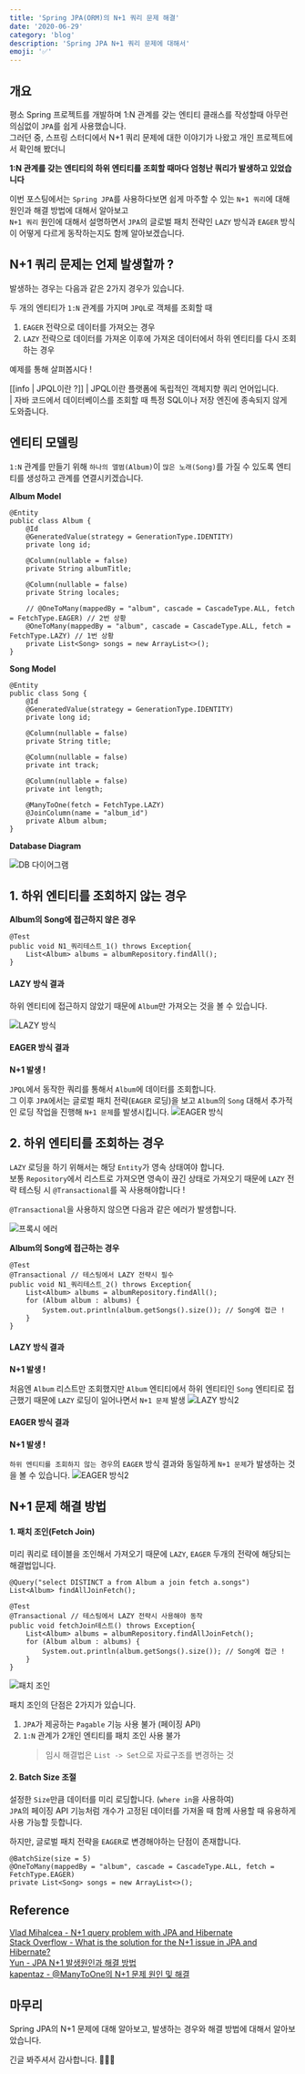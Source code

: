```yaml
---
title: 'Spring JPA(ORM)의 N+1 쿼리 문제 해결'
date: '2020-06-29'
category: 'blog'
description: 'Spring JPA N+1 쿼리 문제에 대해서'
emoji: '✅'
---
```


## 개요

평소 Spring 프로젝트를 개발하며 1:N 관계를 갖는 엔티티 클래스를 작성할때 아무런 의심없이 `JPA`를 쉽게 사용했습니다.  
그러던 중, 스프링 스터디에서 N+1 쿼리 문제에 대한 이야기가 나왔고 개인 프로젝트에서 확인해 봤더니

**1:N 관계를 갖는 엔티티의 하위 엔티티를 조회할 때마다 엄청난 쿼리가 발생하고 있었습니다**

이번 포스팅에서는 `Spring JPA`를 사용하다보면 쉽게 마주할 수 있는 `N+1 쿼리`에 대해 원인과 해결 방법에 대해서 알아보고  
`N+1 쿼리` 원인에 대해서 설명하면서 `JPA`의 글로벌 패치 전략인 `LAZY` 방식과 `EAGER` 방식이 어떻게 다르게 동작하는지도 함께 알아보겠습니다.

## N+1 쿼리 문제는 언제 발생할까 ?

발생하는 경우는 다음과 같은 2가지 경우가 있습니다.

두 개의 엔티티가 `1:N` 관계를 가지며 `JPQL`로 객체를 조회할 때

1. `EAGER` 전략으로 데이터를 가져오는 경우
2. `LAZY` 전략으로 데이터를 가져온 이후에 가져온 데이터에서 하위 엔티티를 다시 조회하는 경우

예제를 통해 살펴봅시다 !

[[info | JPQL이란 ?]]
| JPQL이란 플랫폼에 독립적인 객체지향 쿼리 언어입니다.  
| 자바 코드에서 데이터베이스를 조회할 때 특정 SQL이나 저장 엔진에 종속되지 않게 도와줍니다.

## 엔티티 모델링

`1:N` 관계를 만들기 위해 `하나의 앨범(Album)`이 `많은 노래(Song)`를 가질 수 있도록 엔티티를 생성하고 관계를 연결시키겠습니다.

**Album Model**

```java:title=Java
@Entity
public class Album {
    @Id
    @GeneratedValue(strategy = GenerationType.IDENTITY)
    private long id;

    @Column(nullable = false)
    private String albumTitle;

    @Column(nullable = false)
    private String locales;

    // @OneToMany(mappedBy = "album", cascade = CascadeType.ALL, fetch = FetchType.EAGER) // 2번 상황
    @OneToMany(mappedBy = "album", cascade = CascadeType.ALL, fetch = FetchType.LAZY) // 1번 상황
    private List<Song> songs = new ArrayList<>();
}
```

**Song Model**

```java:title=Java
@Entity
public class Song {
    @Id
    @GeneratedValue(strategy = GenerationType.IDENTITY)
    private long id;

    @Column(nullable = false)
    private String title;

    @Column(nullable = false)
    private int track;

    @Column(nullable = false)
    private int length;

    @ManyToOne(fetch = FetchType.LAZY)
    @JoinColumn(name = "album_id")
    private Album album;
}
```

**Database Diagram**

![DB 다이어그램](./images/diagram.png)

## 1. 하위 엔티티를 조회하지 않는 경우

**Album의 Song에 접근하지 않은 경우**

```java:title=Java
@Test
public void N1_쿼리테스트_1() throws Exception{
    List<Album> albums = albumRepository.findAll();
}
```

#### LAZY 방식 결과

하위 엔티티에 접근하지 않았기 때문에 `Album`만 가져오는 것을 볼 수 있습니다.

![LAZY 방식](./images/lazy_1.png)

#### EAGER 방식 결과

**N+1 발생 !**

`JPQL`에서 동작한 쿼리를 통해서 `Album`에 데이터를 조회합니다.  
그 이후 `JPA`에서는 글로벌 패치 전략(`EAGER` 로딩)을 보고 `Album`의 `Song` 대해서 추가적인 로딩 작업을 진행해 `N+1 문제`를 발생시킵니다.
![EAGER 방식](./images/eager_1.png)

## 2. 하위 엔티티를 조회하는 경우

`LAZY` 로딩을 하기 위해서는 해당 `Entity`가 영속 상태여야 합니다.  
보통 `Repository`에서 리스트로 가져오면 영속이 끊긴 상태로 가져오기 때문에 `LAZY` 전략 테스팅 시 `@Transactional`를 꼭 사용해야합니다 !

`@Transactional`을 사용하지 않으면 다음과 같은 에러가 발생합니다.

![프록시 에러](./images/proxy_error.png)

**Album의 Song에 접근하는 경우**

```java:title=Java
@Test
@Transactional // 테스팅에서 LAZY 전략시 필수
public void N1_쿼리테스트_2() throws Exception{
    List<Album> albums = albumRepository.findAll();
    for (Album album : albums) {
        System.out.println(album.getSongs().size()); // Song에 접근 !
    }
}
```

#### LAZY 방식 결과

**N+1 발생 !**

처음엔 `Album` 리스트만 조회했지만 `Album` 엔티티에서 하위 엔티티인 `Song` 엔티티로 접근했기 때문에 `LAZY` 로딩이 일어나면서 `N+1 문제` 발생
![LAZY 방식2](./images/lazy_2.png)

#### EAGER 방식 결과

**N+1 발생 !**

`하위 엔티티를 조회하지 않는 경우`의 `EAGER` 방식 결과와 동일하게 `N+1 문제`가 발생하는 것을 볼 수 있습니다.
![EAGER 방식2](./images/eager_2.png)

## N+1 문제 해결 방법

#### 1. 패치 조인(Fetch Join)

미리 쿼리로 테이블을 조인해서 가져오기 때문에 `LAZY`, `EAGER` 두개의 전략에 해당되는 해결법입니다.

```java:title=Java
@Query("select DISTINCT a from Album a join fetch a.songs")
List<Album> findAllJoinFetch();
```

```java:title=Java
@Test
@Transactional // 테스팅에서 LAZY 전략시 사용해야 동작
public void fetchJoin테스트() throws Exception{
    List<Album> albums = albumRepository.findAllJoinFetch();
    for (Album album : albums) {
        System.out.println(album.getSongs().size()); // Song에 접근 !
    }
}
```

![패치 조인](./images/fetch_join.png)

패치 조인의 단점은 2가지가 있습니다.

1. `JPA`가 제공하는 `Pagable` 기능 사용 불가 (페이징 API)
2. `1:N` 관계가 2개인 엔티티를 패치 조인 사용 불가
   > 임시 해결법은 `List -> Set`으로 자료구조를 변경하는 것

#### 2. Batch Size 조절

설정한 `Size`만큼 데이터를 미리 로딩합니다. (`where in`을 사용하여)  
`JPA`의 페이징 API 기능처럼 개수가 고정된 데이터를 가져올 때 함께 사용할 때 유용하게 사용 가능할 듯합니다.

하지만, 글로벌 패치 전략을 `EAGER`로 변경해야하는 단점이 존재합니다.

```java:title=Java
@BatchSize(size = 5)
@OneToMany(mappedBy = "album", cascade = CascadeType.ALL, fetch = FetchType.EAGER)
private List<Song> songs = new ArrayList<>();
```

## Reference

[Vlad Mihalcea - N+1 query problem with JPA and Hibernate](https://vladmihalcea.com/n-plus-1-query-problem/)  
[Stack Overflow - What is the solution for the N+1 issue in JPA and Hibernate?](https://stackoverflow.com/questions/32453989/what-is-the-solution-for-the-n1-issue-in-jpa-and-hibernate)  
[Yun - JPA N+1 발생원인과 해결 방법](https://www.popit.kr/jpa-n1-%EB%B0%9C%EC%83%9D%EC%9B%90%EC%9D%B8%EA%B3%BC-%ED%95%B4%EA%B2%B0-%EB%B0%A9%EB%B2%95/)  
[kapentaz - @ManyToOne의 N+1 문제 원인 및 해결](https://kapentaz.github.io/jpa/hibernate/@ManyToOne%EC%9D%98-N+1-%EB%AC%B8%EC%A0%9C-%EC%9B%90%EC%9D%B8-%EB%B0%8F-%ED%95%B4%EA%B2%B0/#)

## 마무리

Spring JPA의 N+1 문제에 대해 알아보고, 발생하는 경우와 해결 방법에 대해서 알아보았습니다.

긴글 봐주셔서 감사합니다. 🙇🏻‍♂️
